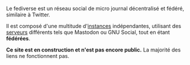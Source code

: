 Le fediverse est un réseau social de micro journal décentralisé et fédéré, similaire à Twitter.

Il est composé d'une multitude d'<a href="{% tl instances %}">instances</a> indépendantes, utilisant des <a href="{% tl
servers %}">serveurs</a> différents tels que Mastodon ou GNU Social, tout en étant <strong>fédérées</strong>.

**Ce site est en construction et n'est pas encore public.** La majorité des liens ne fonctionnent pas.
